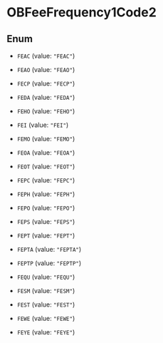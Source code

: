 
# OBFeeFrequency1Code2

## Enum


* `FEAC` (value: `"FEAC"`)

* `FEAO` (value: `"FEAO"`)

* `FECP` (value: `"FECP"`)

* `FEDA` (value: `"FEDA"`)

* `FEHO` (value: `"FEHO"`)

* `FEI` (value: `"FEI"`)

* `FEMO` (value: `"FEMO"`)

* `FEOA` (value: `"FEOA"`)

* `FEOT` (value: `"FEOT"`)

* `FEPC` (value: `"FEPC"`)

* `FEPH` (value: `"FEPH"`)

* `FEPO` (value: `"FEPO"`)

* `FEPS` (value: `"FEPS"`)

* `FEPT` (value: `"FEPT"`)

* `FEPTA` (value: `"FEPTA"`)

* `FEPTP` (value: `"FEPTP"`)

* `FEQU` (value: `"FEQU"`)

* `FESM` (value: `"FESM"`)

* `FEST` (value: `"FEST"`)

* `FEWE` (value: `"FEWE"`)

* `FEYE` (value: `"FEYE"`)



